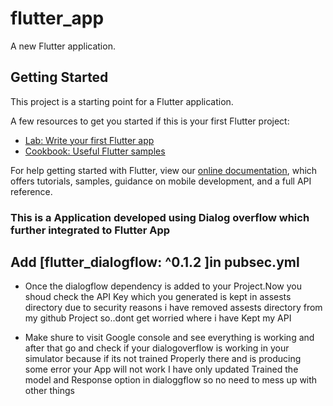 # flutter_app

A new Flutter application.

## Getting Started

This project is a starting point for a Flutter application.

A few resources to get you started if this is your first Flutter project:

- [Lab: Write your first Flutter app](https://flutter.dev/docs/get-started/codelab)
- [Cookbook: Useful Flutter samples](https://flutter.dev/docs/cookbook)

For help getting started with Flutter, view our
[online documentation](https://flutter.dev/docs), which offers tutorials,
samples, guidance on mobile development, and a full API reference.
### This is a Application developed using Dialog overflow which further integrated to Flutter App
  ## Add [flutter_dialogflow: ^0.1.2 ]in pubsec.yml
  - Once the dialogflow dependency is added to your Project.Now you shoud check the API Key which you generated is kept in assests directory due to security reasons i have removed assests directory from my github Project so..dont get worried where i have Kept my API
  
 -  Make shure to visit Google console and see everything is working and after that go and check if your dialogoverflow is working in your simulator because if its not trained Properly there and is producing some error your App will not work
 I have only updated Trained the model and Response option in dialoggflow so no need to mess up with other things
  
